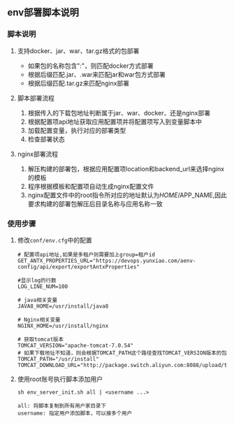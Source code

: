 ## env部署脚本说明

### 脚本说明
1. 支持docker、jar、war、tar.gz格式的包部署
    - 如果包的名称包含":"，则匹配docker方式部署
    - 根据后缀匹配.jar、.war来匹配jar和war包方式部署
    - 根据后缀匹配.tar.gz来匹配nginx部署
  
2. 脚本部署流程
   1. 根据传入的下载包地址判断属于jar、war、docker、还是nginx部署
   2. 根据配置项api地址获取应用配置项并将配置项写入到变量脚本中 
   3. 加载配置变量，执行对应的部署类型
   4. 检查部署状态

3. nginx部署流程
   1. 解压构建的部署包，根据应用配置项location和backend_url来选择nginx的模板
   2. 程序根据模板和配置项自动生成nginx配置文件
   3. nginx配置文件中的root指令所对应的地址默认为$HOME/$APP_NAME,因此要求构建的部署包解压后目录名称与应用名称一致


### 使用步骤

1. 修改```conf/env.cfg```中的配置
    ```shell
    # 配置项api地址,如果是多租户则需要加上group=租户id
    GET_ANTX_PROPERTIES_URL="https://devops.yunxiao.com/aenv-config/api/export/exportAntxProperties"

    #显示log的行数
    LOG_LINE_NUM=100 

    # java相关变量
    JAVA8_HOME=/usr/install/java8

    # Nginx相关变量
    NGINX_HOME=/usr/install/nginx

    # 获取tomcat版本
    TOMCAT_VERSION="apache-tomcat-7.0.54"
    # 如果下载地址不知道，则会根据TOMCAT_PATH这个路径查找TOMCAT_VERSION版本的包
    TOMCAT_PATH="/usr/install"
    TOMCAT_DOWNLOAD_URL="http://package.switch.aliyun.com:8088/upload/tools/${TOMCAT_VERSION}.zip"

   ```

2. 使用root账号执行脚本添加用户
   ```shell
   sh env_server_init.sh all | <username ...>

   all: 将脚本复制到所有用户家目录下
   username: 指定用户添加脚本，可以接多个用户

   ```
